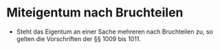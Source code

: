 # Miteigentum nach Bruchteilen

- Steht das Eigentum an einer Sache mehreren nach Bruchteilen zu, so gelten die Vorschriften der §§ 1009 bis 1011.

